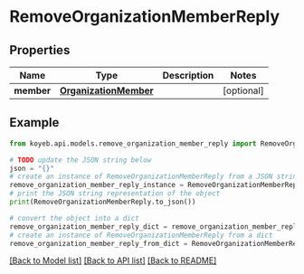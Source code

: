 # RemoveOrganizationMemberReply


## Properties

Name | Type | Description | Notes
------------ | ------------- | ------------- | -------------
**member** | [**OrganizationMember**](OrganizationMember.md) |  | [optional] 

## Example

```python
from koyeb.api.models.remove_organization_member_reply import RemoveOrganizationMemberReply

# TODO update the JSON string below
json = "{}"
# create an instance of RemoveOrganizationMemberReply from a JSON string
remove_organization_member_reply_instance = RemoveOrganizationMemberReply.from_json(json)
# print the JSON string representation of the object
print(RemoveOrganizationMemberReply.to_json())

# convert the object into a dict
remove_organization_member_reply_dict = remove_organization_member_reply_instance.to_dict()
# create an instance of RemoveOrganizationMemberReply from a dict
remove_organization_member_reply_from_dict = RemoveOrganizationMemberReply.from_dict(remove_organization_member_reply_dict)
```
[[Back to Model list]](../README.md#documentation-for-models) [[Back to API list]](../README.md#documentation-for-api-endpoints) [[Back to README]](../README.md)


